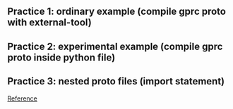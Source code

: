 ## Practice 1: ordinary example (compile gprc proto with external-tool)

## Practice 2: experimental example (compile gprc proto inside python file)

## Practice 3: nested proto files (import statement)

[Reference](https://protobuf.dev/programming-guides/proto3/#fieldreserved)
